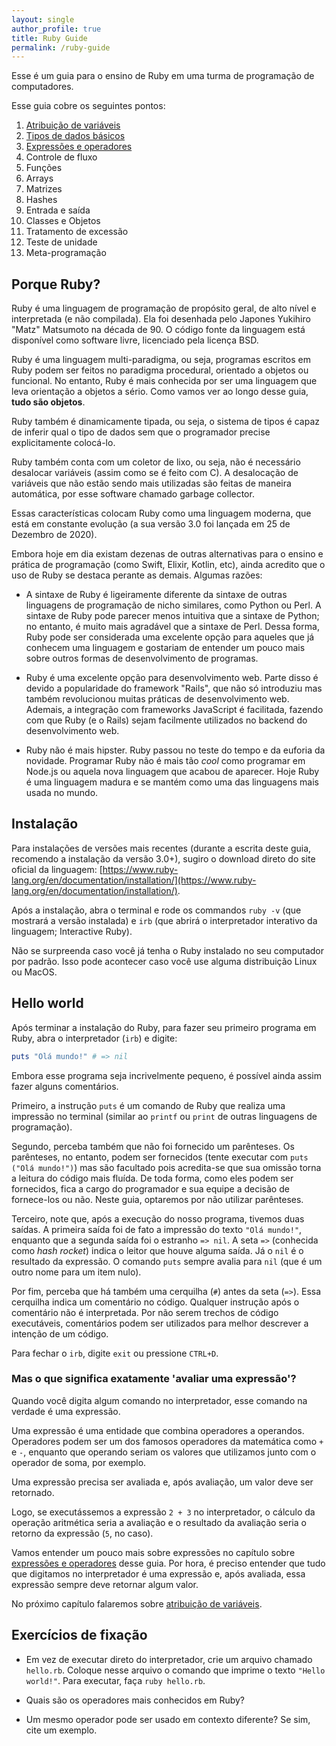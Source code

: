 ```yaml
---
layout: single
author_profile: true
title: Ruby Guide
permalink: /ruby-guide
---
```


Esse é um guia para o ensino de Ruby em uma turma de programação de computadores.

Esse guia cobre os seguintes pontos:

1. [Atribuição de variáveis](/ruby-guide/vars)
2. [Tipos de dados básicos](/ruby-guide/types)
3. [Expressões e operadores](/ruby-guide/exp)
4. Controle de fluxo
5. Funções
6. Arrays
7. Matrizes
8. Hashes
9. Entrada e saída
10. Classes e Objetos
11. Tratamento de excessão
12. Teste de unidade
13. Meta-programação

## Porque Ruby?

Ruby é uma linguagem de programação de propósito geral, de alto nível e interpretada (e não compilada). Ela foi desenhada pelo Japones Yukihiro "Matz" Matsumoto na década de 90. O código fonte da linguagem está disponível como software livre, licenciado pela licença BSD.

Ruby é uma linguagem multi-paradigma, ou seja, programas escritos em Ruby podem ser feitos no paradigma procedural, orientado a objetos ou funcional. No entanto, Ruby é mais conhecida por ser uma linguagem que leva orientação a objetos a sério. Como vamos ver ao longo desse guia, **tudo são objetos**.

Ruby também é dinamicamente tipada, ou seja, o sistema de tipos é capaz de inferir qual o tipo de dados sem que o programador precise explicitamente colocá-lo.

Ruby também conta com um coletor de lixo, ou seja, não é necessário desalocar variáveis (assim como se é feito com C). A desalocação de variáveis que não estão sendo mais utilizadas são feitas de maneira automática, por esse software chamado garbage collector.

Essas características colocam Ruby como uma linguagem moderna, que está em constante evolução (a sua versão 3.0 foi lançada em 25 de Dezembro de 2020).

Embora hoje em dia existam dezenas de outras alternativas para o ensino e prática de programação (como Swift, Elixir, Kotlin, etc), ainda acredito que o uso de Ruby se destaca perante as demais. Algumas razões:

- A sintaxe de Ruby é ligeiramente diferente da sintaxe de outras linguagens de programação de nicho similares, como Python ou Perl. A sintaxe de Ruby pode parecer menos intuitiva que a sintaxe de Python; no entanto, é muito mais agradável que a sintaxe de Perl. Dessa forma, Ruby pode ser considerada uma excelente opção para aqueles que já conhecem uma linguagem e gostariam de entender um pouco mais sobre outros formas de desenvolvimento de programas.

- Ruby é uma excelente opção para desenvolvimento web. Parte disso é devido a popularidade do framework "Rails", que não só introduziu mas também revolucionou muitas práticas de desenvolvimento web. Ademais, a integração com frameworks JavaScript é facilitada, fazendo com que Ruby (e o Rails) sejam facilmente utilizados no backend do desenvolvimento web.

- Ruby não é mais hipster. Ruby passou no teste do tempo e da euforia da novidade. Programar Ruby não é mais tão *cool* como programar em Node.js ou aquela nova linguagem que acabou de aparecer. Hoje Ruby é uma linguagem madura e se mantém como uma das linguagens mais usada no mundo.

## Instalação

Para instalações de versões mais recentes (durante a escrita deste guia, recomendo a instalação da versão 3.0+), sugiro o download direto do site oficial da linguagem: [https://www.ruby-lang.org/en/documentation/installation/](https://www.ruby-lang.org/en/documentation/installation/).

Após a instalação, abra o terminal e rode os commandos ```ruby -v``` (que mostrará a versão instalada) e ```irb``` (que abrirá o interpretador interativo da linguagem; Interactive Ruby).

Não se surpreenda caso você já tenha o Ruby instalado no seu computador por padrão. Isso pode acontecer caso você use alguma distribuição Linux ou MacOS.

## Hello world

Após terminar a instalação do Ruby, para fazer seu primeiro programa em Ruby, abra o interpretador (```irb```) e digite:

```ruby
puts "Olá mundo!" # => nil
```

Embora esse programa seja incrivelmente pequeno, é possível ainda assim fazer alguns comentários.

Primeiro, a instrução ```puts``` é um comando de Ruby que realiza uma impressão no terminal (similar ao ```printf``` ou ```print``` de outras linguagens de programação).

Segundo, perceba também que não foi fornecido um parênteses. Os parênteses, no entanto, podem ser fornecidos (tente executar com ```puts ("Olá mundo!")```) mas são facultado pois acredita-se que sua omissão torna a leitura do código mais fluída. De toda forma, como eles podem ser fornecidos, fica a cargo do programador e sua equipe a decisão de fornece-los ou não. Neste guia, optaremos por não utilizar parênteses.

Terceiro, note que, após a execução do nosso programa, tivemos duas saídas. A primeira saída foi de fato a impressão do texto ```"Olá mundo!"```, enquanto que a segunda saída foi o estranho ```=> nil```. A seta ```=>``` (conhecida como *hash rocket*) indica o leitor que houve alguma saída. Já o ```nil``` é o resultado da expressão. O comando ```puts``` sempre avalia para ```nil``` (que é um outro nome para um item nulo).

Por fim, perceba que há também uma cerquilha (```#```) antes da seta (```=>```). Essa cerquilha indica um comentário no código. Qualquer instrução após o comentário não é interpretada. Por não serem trechos de código executáveis, comentários podem ser utilizados para melhor descrever a intenção de um código.

Para fechar o ```irb```, digite ```exit``` ou pressione ```CTRL+D```.

### Mas o que significa exatamente 'avaliar uma expressão'?

Quando você digita algum comando no interpretador, esse comando na verdade é uma expressão.

Uma expressão é uma entidade que combina operadores a operandos. Operadores podem ser um dos famosos operadores da matemática como ```+``` e  ```-```, enquanto que operando seriam os valores que utilizamos junto com o operador de soma, por exemplo.

Uma expressão precisa ser avaliada e, após avaliação, um valor deve ser retornado.

Logo, se executássemos a expressão ```2 + 3``` no interpretador, o cálculo da operação aritmética seria a avaliação e o resultado da avaliação seria o retorno da expressão (```5```, no caso).

Vamos entender um pouco mais sobre expressões no capítulo sobre [expressões e operadores](/ruby-guide/exp) desse guia. Por hora, é preciso entender que tudo que digitamos no interpretador é uma expressão e, após avaliada, essa expressão sempre deve retornar algum valor.

No próximo capítulo falaremos sobre [atribuição de variáveis](/guide/ruby/vars).

## Exercícios de fixação

- Em vez de executar direto do interpretador, crie um arquivo chamado ```hello.rb```. Coloque nesse arquivo o comando que imprime o texto ```"Hello world!"```. Para executar, faça ```ruby hello.rb```.

- Quais são os operadores mais conhecidos em Ruby?

- Um mesmo operador pode ser usado em contexto diferente? Se sim, cite um exemplo.
